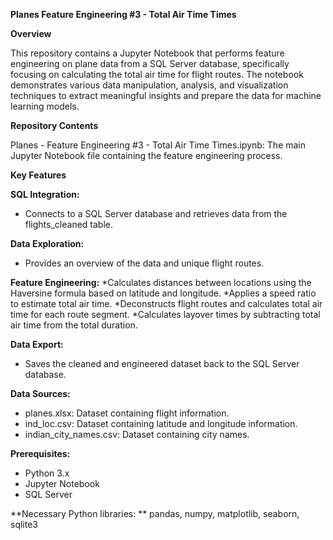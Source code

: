 **Planes Feature Engineering #3 - Total Air Time Times**

**Overview**

This repository contains a Jupyter Notebook that performs feature engineering on plane data from a SQL Server database, specifically focusing on calculating the total air time for flight routes. The notebook demonstrates various data manipulation, analysis, and visualization techniques to extract meaningful insights and prepare the data for machine learning models.

**Repository Contents**

Planes - Feature Engineering #3 - Total Air Time Times.ipynb: The main Jupyter Notebook file containing the feature engineering process.

**Key Features**

**SQL Integration:** 
* Connects to a SQL Server database and retrieves data from the flights_cleaned table.
  
**Data Exploration:**
* Provides an overview of the data and unique flight routes.

**Feature Engineering:**
*Calculates distances between locations using the Haversine formula based on latitude and longitude.
*Applies a speed ratio to estimate total air time.
*Deconstructs flight routes and calculates total air time for each route segment.
*Calculates layover times by subtracting total air time from the total duration.

**Data Export:** 
* Saves the cleaned and engineered dataset back to the SQL Server database.

**Data Sources:**
* planes.xlsx: Dataset containing flight information.
* ind_loc.csv: Dataset containing latitude and longitude information.
* indian_city_names.csv: Dataset containing city names.

**Prerequisites:**
* Python 3.x
* Jupyter Notebook
* SQL Server

**Necessary Python libraries: **
pandas, numpy, matplotlib, seaborn, sqlite3
